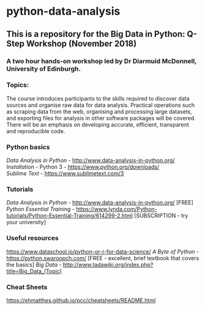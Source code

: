 # python-data-analysis

## This is a repository for the Big Data in Python: Q-Step Workshop (November 2018)

### A two hour hands-on workshop led by Dr Diarmuid McDonnell, University of Edinburgh.

### Topics: 

The course introduces participants to the skills required to discover data sources and organise raw data for data analysis. Practical operations such as scraping data from the web, organising and processing large datasets, and exporting files for analysis in other software packages will be covered. There will be an emphasis on developing accurate, efficient, transparent and reproducible code.

### Python basics

_Data Analysis in Python_ - http://www.data-analysis-in-python.org/ <br />
_Installation_ - Python 3 - https://www.python.org/downloads/   <br />
_Sublime Text_ - https://www.sublimetext.com/3

### Tutorials

_Data Analysis in Python_ - http://www.data-analysis-in-python.org/ [FREE] <br />
_Python Essential Training_ - https://www.lynda.com/Python-tutorials/Python-Essential-Training/614299-2.html [SUBSCRIPTION - try your university] <br />


### Useful resources

https://www.dataschool.io/python-or-r-for-data-science/
_A Byte of Python_ - https://python.swaroopch.com/ [FREE - excellent, brief textbook that covers the basics]
_Big Data_ - http://www.tadawiki.org/index.php?title=Big_Data_(Topic)

### Cheat Sheets

https://ehmatthes.github.io/pcc/cheatsheets/README.html
